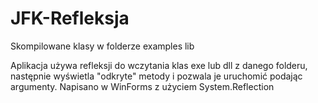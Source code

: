# JFK-Refleksja
Skompilowane klasy w folderze examples lib

Aplikacja używa refleksji do wczytania klas exe lub dll z danego folderu, następnie wyświetla "odkryte" metody i pozwala je uruchomić podając argumenty.
Napisano w WinForms z użyciem System.Reflection
